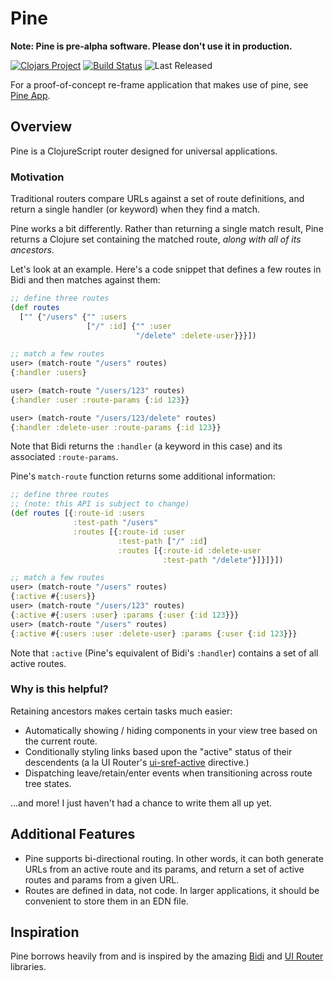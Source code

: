 # Pine

**__Note:__ Pine is pre-alpha software. Please don't use it in production.**

[![Clojars Project](https://img.shields.io/clojars/v/telekid/pine.svg)](https://clojars.org/telekid/pine)
[![Build Status](https://travis-ci.org/telekid/pine.svg?branch=master)](https://travis-ci.org/telekid/pine)
![Last Released](https://img.shields.io/github/last-commit/google/skia.svg)

For a proof-of-concept re-frame application that makes use of pine, see [Pine App](https://github.com/telekid/pine-app).

## Overview

Pine is a ClojureScript router designed for universal applications.

### Motivation

Traditional routers compare URLs against a set of route definitions, and return a single handler (or keyword) when they find a match.

Pine works a bit differently. Rather than returning a single match result, Pine returns a Clojure set containing the matched route, _along with all of its ancestors_.

Let's look at an example. Here's a code snippet that defines a few routes in Bidi and then matches against them:
```clojure
;; define three routes
(def routes
  ["" {"/users" {"" :users
                 ["/" :id] {"" :user
                            "/delete" :delete-user}}}])
                            
;; match a few routes
user> (match-route "/users" routes)
{:handler :users}

user> (match-route "/users/123" routes)
{:handler :user :route-params {:id 123}}

user> (match-route "/users/123/delete" routes)
{:handler :delete-user :route-params {:id 123}}
```

Note that Bidi returns the `:handler` (a keyword in this case) and its associated `:route-params`.

Pine's `match-route` function returns some additional information:

```clojure
;; define three routes
;; (note: this API is subject to change)
(def routes [{:route-id :users
              :test-path "/users"
              :routes [{:route-id :user
                        :test-path ["/" :id]
                        :routes [{:route-id :delete-user
                                  :test-path "/delete"}]}]}])

;; match a few routes
user> (match-route "/users" routes)
{:active #{:users}}
user> (match-route "/users/123" routes)
{:active #{:users :user} :params {:user {:id 123}}}
user> (match-route "/users" routes)
{:active #{:users :user :delete-user} :params {:user {:id 123}}}
```

Note that `:active` (Pine's equivalent of Bidi's `:handler`) contains a set of all active routes.

### Why is this helpful?

Retaining ancestors makes certain tasks much easier:

- Automatically showing / hiding components in your view tree based on the current route.
- Conditionally styling links based upon the "active" status of their descendents (a la UI Router's [ui-sref-active](https://ui-router.github.io/ng1/docs/0.4.2/#/api/ui.router.state.directive:ui-sref-active) directive.)
- Dispatching leave/retain/enter events when transitioning across route tree states.

...and more! I just haven't had a chance to write them all up yet.


## Additional Features

- Pine supports bi-directional routing. In other words, it can both generate URLs from an active route and its params, and return a set of active routes and params from a given URL.
- Routes are defined in data, not code. In larger applications, it should be convenient to store them in an EDN file.


## Inspiration

Pine borrows heavily from and is inspired by the amazing [Bidi](https://github.com/juxt/bidi) and [UI Router](https://github.com/ui-router/core) libraries.
